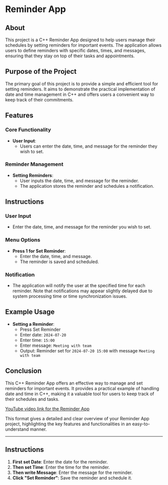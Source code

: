 # Reminder App

## About
This project is a C++ Reminder App designed to help users manage their schedules by setting reminders for important events. The application allows users to define reminders with specific dates, times, and messages, ensuring that they stay on top of their tasks and appointments.

## Purpose of the Project
The primary goal of this project is to provide a simple and efficient tool for setting reminders. It aims to demonstrate the practical implementation of date and time management in C++ and offers users a convenient way to keep track of their commitments.

## Features
### Core Functionality
- **User Input**:
  - Users can enter the date, time, and message for the reminder they wish to set.

### Reminder Management
- **Setting Reminders**:
  - User inputs the date, time, and message for the reminder.
  - The application stores the reminder and schedules a notification.

## Instructions
### User Input
- Enter the date, time, and message for the reminder you wish to set.

### Menu Options
- **Press 1 for Set Reminder**:
  - Enter the date, time, and message.
  - The reminder is saved and scheduled.

### Notification
- The application will notify the user at the specified time for each reminder. Note that notifications may appear slightly delayed due to system processing time or time synchronization issues.

## Example Usage
- **Setting a Reminder**:
  - Press Set Reminder
  - Enter date: `2024-07-20`
  - Enter time: `15:00`
  - Enter message: `Meeting with team`
  - Output: Reminder set for `2024-07-20 15:00` with message `Meeting with team`

## Conclusion
This C++ Reminder App offers an effective way to manage and set reminders for important events. It provides a practical example of handling date and time in C++, making it a valuable tool for users to keep track of their schedules and tasks.

[YouTube video link for the Reminder App](https://youtu.be/Og_qALth69Q?si=RBm_NKk1_WS1O6Uk)


This format gives a detailed and clear overview of your Reminder App project, highlighting the key features and functionalities in an easy-to-understand manner. 

---

## Instructions
1. **First set Date**: Enter the date for the reminder.
2. **Then set Time**: Enter the time for the reminder.
3. **Then write Message**: Enter the message for the reminder.
4. **Click "Set Reminder"**: Save the reminder and schedule it.
